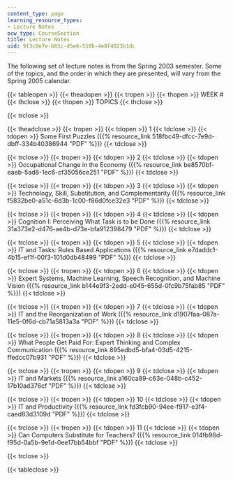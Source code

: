 ```yaml
---
content_type: page
learning_resource_types:
- Lecture Notes
ocw_type: CourseSection
title: Lecture Notes
uid: 9f3c0e7e-b83c-d5e6-510b-4e8f4823b1dc
---
```


The following set of lecture notes is from the Spring 2003 semester. Some of the topics, and the order in which they are presented, will vary from the Spring 2005 calendar.

{{< tableopen >}}
{{< theadopen >}}
{{< tropen >}}
{{< thopen >}}
WEEK #
{{< thclose >}}
{{< thopen >}}
TOPICS
{{< thclose >}}

{{< trclose >}}

{{< theadclose >}}
{{< tropen >}}
{{< tdopen >}}
1
{{< tdclose >}}
{{< tdopen >}}
Some First Puzzles ({{% resource_link 518fbc49-dfcc-7e9d-dbff-334b40386944 "PDF" %}})
{{< tdclose >}}

{{< trclose >}}
{{< tropen >}}
{{< tdopen >}}
2
{{< tdclose >}}
{{< tdopen >}}
Occupational Change in the Economy ({{% resource_link be8570bf-eaeb-5ad8-1ec6-cf35056ce251 "PDF" %}})
{{< tdclose >}}

{{< trclose >}}
{{< tropen >}}
{{< tdopen >}}
3
{{< tdclose >}}
{{< tdopen >}}
Technology, Skill, Substitution, and Complementarity ({{% resource_link f5832be0-a51c-6d3b-1c00-f86d0fce32e3 "PDF" %}})
{{< tdclose >}}

{{< trclose >}}
{{< tropen >}}
{{< tdopen >}}
4
{{< tdclose >}}
{{< tdopen >}}
Cognition I: Perceiving What Task is to be Done ({{% resource_link 31a373e2-d476-ae4b-d73e-bfa912398479 "PDF" %}})
{{< tdclose >}}

{{< trclose >}}
{{< tropen >}}
{{< tdopen >}}
5
{{< tdclose >}}
{{< tdopen >}}
IT and Tasks: Rules Based Applications ({{% resource_link e7daddc1-4b15-ef1f-00f3-101d0db48499 "PDF" %}})
{{< tdclose >}}

{{< trclose >}}
{{< tropen >}}
{{< tdopen >}}
6
{{< tdclose >}}
{{< tdopen >}}
Expert Systems, Machine Learning, Speech Recognition, and Machine Vision ({{% resource_link b144e9f3-2edd-e045-655d-0fc9b75fab85 "PDF" %}})
{{< tdclose >}}

{{< trclose >}}
{{< tropen >}}
{{< tdopen >}}
7
{{< tdclose >}}
{{< tdopen >}}
IT and the Reorganization of Work ({{% resource_link d1907faa-087a-11e5-0f6d-cb71a5813a3a "PDF" %}})
{{< tdclose >}}

{{< trclose >}}
{{< tropen >}}
{{< tdopen >}}
8
{{< tdclose >}}
{{< tdopen >}}
What People Get Paid For: Expert Thinking and Complex Communication ({{% resource_link 895edbd5-bfa4-03d5-4215-ffedcc07b931 "PDF" %}})
{{< tdclose >}}

{{< trclose >}}
{{< tropen >}}
{{< tdopen >}}
9
{{< tdclose >}}
{{< tdopen >}}
IT and Markets ({{% resource_link a160ca89-c63e-048b-c452-17b10ad376cf "PDF" %}})
{{< tdclose >}}

{{< trclose >}}
{{< tropen >}}
{{< tdopen >}}
10
{{< tdclose >}}
{{< tdopen >}}
IT and Productivity ({{% resource_link fd3fcb90-94ee-f917-e3f4-caed83d3109d "PDF" %}})
{{< tdclose >}}

{{< trclose >}}
{{< tropen >}}
{{< tdopen >}}
11
{{< tdclose >}}
{{< tdopen >}}
Can Computers Substitute for Teachers? ({{% resource_link 014fb98d-f95d-0a5b-9e1d-0ee17bb54bbf "PDF" %}})
{{< tdclose >}}

{{< trclose >}}

{{< tableclose >}}